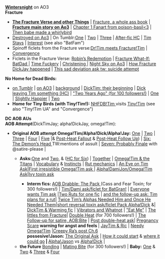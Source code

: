 <p><p><b><a href="https://archiveofourown.org/users/wintersnight/pseuds/wintersnight">Wintersnight</a></b> on AO3 <br>
<b>Fracture</b>
<ul><li><a href="https://archiveofourown.org/series/1465870"><b>The Fracture Verse and other Things</b></a> | <a href="https://iphoenixrising.tumblr.com/post/187109852972/babe-downloaded-fracture-as-a-pdf-and-got"> Fracture, a whole ass book</a> | <a href="https://archiveofourown.org/works/5156417"><b>Fracture main story on Ao3</b></a> | <a href="https://poison-basil.tumblr.com/post/164615600140/iphoenixrising-fractured-tim-d-thanks-for">Chapter 1 Fanart from poison-basil<3</a> | <a href="https://poison-basil.tumblr.com/post/165086934095/via-whirlybird-by-kerryharnett-3d-scene-red">Then babe made a whirlybird</a>
<li><a href="https://archiveofourown.org/works/20382547/chapters/48342265">Destroyed on Ao3</a> | On Tumblr:<a href="http://iphoenixrising.tumblr.com/post/138448102402/from-the-fractured-verse-destroyed">One</a> | <a href="http://iphoenixrising.tumblr.com/post/139459037542/from-the-fractured-verse-destroyed-part-ii">Two</a> | <a href="http://iphoenixrising.tumblr.com/post/139459037542/from-the-fractured-verse-destroyed-part-ii">Three</a> | <a href="https://iphoenixrising.tumblr.com/post/173400807197/oh-god-i-just-reread-destroyed-for-like-the">After-fic HC</a> | <a href="https://iphoenixrising.tumblr.com/post/173850761867/tbh-in-the-far-future-if-u-ever-write-a-destroyed">Tim Stays</a> | <a href="https://iphoenixrising.tumblr.com/post/175489614822/hiya-babe-i-love-your-writing-and-i-have-a-quick">Interest</a> (see also "BatFam") </li>
<li>Spinoff ficlets from the Fracture verse:<a href="https://archiveofourown.org/works/20410015">Dr!Tim meets Fracture!Tim</a> | <a href="https://archiveofourown.org/works/20410072">Convergence</a></li>
<li>Ficlets in the Fracture Verse: <a href="https://archiveofourown.org/works/20410138">Robin’s Redemption</a> | <a href="https://archiveofourown.org/works/20472185">Fracture What-If: BatDad </a> | <a href="https://archiveofourown.org/works/20410231">Time Fuckery</a> | <a href="https://archiveofourown.org/works/20472323">Christening </a> | <a href="https://archiveofourown.org/works/20409472">Night Sky on Ao3</a> | <a href="https://iphoenixrising.tumblr.com/post/628489615725215744/babe-first-off-i-hope-youre-doing-well-and">How Fracture DickJay happened</a> | <a href="https://iphoenixrising.tumblr.com/post/617152892890202112/i-had-dream-about-dick-and-jay-travel-time-to-the">This sad deviation ask tw: suicide attempt</a></li>
</ul>
<b>No Home for Dead Birds: </b><ul><li><a href="https://iphoenixrising.tumblr.com/tagged/no%20home%20for%20dead%20birds">on Tumblr</a> | <a href="https://archiveofourown.org/works/9618515">on AO3</a> | <a href="https://iphoenixrising.tumblr.com/post/148614030032/no-home-for-dead-birds-just-killed-me-its-so">background</a> | <a href="https://iphoenixrising.tumblr.com/post/152338802422/hey-brilliant-writer-as-always-you-leave-me">DickTim: their beginning</a> | <a href="https://iphoenixrising.tumblr.com/post/168847242307/i-was-re-reading-nhfdb-again-and-when-i-got-to">Dick leaving Tim something (HC)</a> | <a href="https://iphoenixrising.tumblr.com/post/149399442947/ficlets-for-over-100-followers">"Two Years Ago" (for 100 followers!)</a> | <a href="https://iphoenixrising.tumblr.com/post/145667194272/no-home-for-dead-birds">One</a> |
<a href="https://iphoenixrising.tumblr.com/post/145973386097/please-give-us-a-slightly-happier-one-shot-because">Slightly Happier</a> |
<a href="http://iphoenixrising.tumblr.com/post/145710243087/no-home-for-dead-birds-cont">Two</a> </li>
<li><b>Home for Tiny Birds (with Tiny!Tim!):</b> <a href="https://iphoenixrising.tumblr.com/post/178712882492/thinking-about-the-idea-with-no-home-for-dead#">NHFDB!Tim </a> visits
<a href="https://iphoenixrising.tumblr.com/post/178433930912/hey-i-have-been-rereading-a-bunch-of-your-stories">Tiny!Tim</a> (see also "Tiny!Tim UA" and "Convergence")</li></ul>
<b>DC AOB AUs</b><br><b>AOB Attempt</b>(DickTimJay; alpha!DickJay, omega!Tim):</p>
<ul><li><b>Original AOB attempt Omega!Tim/Alpha!Dick/Alpha!Jay:</b>
<a href="http://iphoenixrising.tumblr.com/post/153116214782/its-a-bit-weird-to-ask-this-here-since-i-love">One</a> |
<a href="https://iphoenixrising.tumblr.com/post/153158020017/batfam-aob-attempt-ii">Two</a> |
<a href="https://iphoenixrising.tumblr.com/post/153410038232/batfam-aob-attempt-iii">Three</a> |
<a href="https://iphoenixrising.tumblr.com/post/158212623927/batfam-aob-attempt-4">Four</a> |
<a href="https://iphoenixrising.tumblr.com/post/162887712072/batfam-aob-attempt-part-5">Five</a> |&amp;
<a href="https://iphoenixrising.tumblr.com/post/161451004452/jaytimdick-abo-anon-here-wondering-if-youll-do-a">Post-Heat Fallout</a> &amp;
<a href="https://iphoenixrising.tumblr.com/post/171815219312/omegatim-short-the-talk">Post-Heat Follow Up</a>) |
<a href="https://iphoenixrising.tumblr.com/post/163927315172/batfam-aob-attempt-6-the-demons-head">Six: The Demon’s Head <b></b></a>TW:mentions of assult |
<a href="https://iphoenixrising.tumblr.com/post/163549473837/batfam-aob-attempt-probable-finale">Seven: Probably Finale</a> with @satire-please |</li>
<ul><li><b>Asks:</b><a href="https://iphoenixrising.tumblr.com/post/162888417422/huh-tim-is-going-to-metaphorically-murder-them">One</a> and
<a href="https://iphoenixrising.tumblr.com/post/163310401337/its-apolloinred-im-not-at-my-computer-and-i-just">Two</a>, &amp;
(<a href="https://iphoenixrising.tumblr.com/post/163428369922/followup-to-the-ask-from-apolloinred-i-could">HC for Six</a>) |
<a href="https://iphoenixrising.tumblr.com/post/180743719122/so-obvsly-dick-and-jason-were-together-before-tim">Together</a> |
<a href="https://iphoenixrising.tumblr.com/post/169873358477/if-omega-tim-was-keeping-on-suppressants-and">Omega!Tim &amp; the Titans</a> | <a href="https://iphoenixrising.tumblr.com/post/181743683497/what-is-a-knot">Vocabulary</a> &amp;
<a href="https://iphoenixrising.tumblr.com/post/177644025592/yknow-id-love-to-see-more-abo-bits-where-you-go#">Instincts</a> | <a href="https://iphoenixrising.tumblr.com/post/164956029587/in-aboverse-what-is-your-headcanon-of-how-ruts">Rut mechanics</a> |
<a href="https://iphoenixrising.tumblr.com/post/181743610172/jason-and-dick-leaving-for-a-mission-who-watches">An Eye on Tim Ask</a>|<a href="https://iphoenixrising.tumblr.com/post/183585244622/your-aob-au-really-makes-me-want-to-write-an-omega">First irresistible Omega!Tim ask </a> |
<a href="https://iphoenixrising.tumblr.com/post/181634123867/ugh-just-imagine-jon-kent-crushing-on-tim">Alpha!DamiJon/Omega!Tim Ask</a>|<a href="https://iphoenixrising.tumblr.com/post/179810341752/for-the-abo-verse-i-was-wondering-what-would">Ivy toxin ask</a></li></p>
<ul><li><b>Interm fics: </b>
<a href="https://iphoenixrising.tumblr.com/post/164621872207/for-300-followers">AOB Drabble: The Pack </a> (Cass and Fear Toxin; for 300 followers!) |
<a href="https://iphoenixrising.tumblr.com/post/182491665907/please-allow-me-to-say-thank-you-for-all-of-your">Tim/Dami ask/ficlet for BatGran!</a> |
<a href="https://iphoenixrising.tumblr.com/post/182230300862/we-know-everyone-wants-omega-timmy-but-before">Everyone wants Tim ask</a> |<a href="https://iphoenixrising.tumblr.com/post/164997002807/oh-man-poor-tim-if-dick-and-jason-have-a-rut-at">Two Ruts for one fic</a> | <a href="https://iphoenixrising.tumblr.com/post/177643538822/would-you-ever-write-an-extension-to-the-aob">and the follow-up ask: Tim plans for a rut</a>|
<a href="https://iphoenixrising.tumblr.com/post/175291525922/aob-ask-two-times-tims-alphas-needed-him-and-the">Twice Tim’s Alphas Needed Him and Once He Needed Them</a>|<a href="https://iphoenixrising.tumblr.com/post/169872907887/imagine-your-aob-verse-where-a-villain-creates-a">short reversal toxin ask/ficlet Pack Alpha!Dick</a> &amp;|
<a href="https://iphoenixrising.tumblr.com/post/176895568372/would-you-ever-consider-writing-something-with">DickTim &amp; Warming fic</a> |
<a href="https://iphoenixrising.tumblr.com/post/173849302977/i-love-your-omegatim-series-and-fracture">Vibrators and Whatnot</a> |
<a href="https://iphoenixrising.tumblr.com/post/174071554782/little-prompt-for-your-dr-tim-or-abo-au-if">"Eat Me"</a> | <a href="https://iphoenixrising.tumblr.com/post/615615378250448896/since-the-abo-verse-is-also-set-in-fracture">The littles from Fracture</a>|
<a href="https://iphoenixrising.tumblr.com/post/183687551292/for-700-followers">Double Heat</a> (for 700 followers!) | <a href="https://iphoenixrising.tumblr.com/post/188530210262/for-900-followers-aob-bite">The Follow-up for satire, AOB:Bite</a> | <a href=”https://iphoenixrising.tumblr.com/post/615611641728532480/hi-i-read-your-double-heat-this-is-kinda-like”> Post double-heat ask</a>|
<a href="https://iphoenixrising.tumblr.com/post/169872499087/i-had-a-pregnancy-scare-recently-and-im-still">Pregnancy Scare</a><b> warning for angst and feels </b> | <a href="https://iphoenixrising.tumblr.com/post/181297678872/dont-know-if-anyone-has-asked-this-yet-but-in">JayTim &amp; Ric</a> | <a href="https://iphoenixrising.tumblr.com/post/189932446697/hey-babe-love-your-work-after-reading-your">Needy Omega!Tim</a> |<a href="https://iphoenixrising.tumblr.com/post/615617980123021312/since-ras-can-be-extremely-creepy-to-tim-in-most">Creepy Ra’s post Ch.6</a>
<br><b>possesive!Jason:</b> <a href="https://iphoenixrising.tumblr.com/post/180470287027/can-you-do-a-fan-fiction-where-alpha-jason-gets">The Original Ask</a> | <a href="https://iphoenixrising.tumblr.com/post/181633780147/i-was-wondering-if-you-were-going-to-continue-with">How it could start</a> &amp;
<a href="https://iphoenixrising.tumblr.com/post/182101639157/fam-i-hope-one-day-you-write-that-ensuing-fight">where it could go</a><b> | </b>
<a href="https://iphoenixrising.tumblr.com/post/180742268507/uuuuhhh-babeeeeee-u-got-me-hooked-on-that">Alpha!Jason</a> vs
<a href="https://iphoenixrising.tumblr.com/post/171784905427/o-h-m-a-n-oaky-so-this-isnt-a-prompt-or-anything">Alpha!Dick</a> | <br></li>
</ul>
<li><b>the Future</b>
<a href="https://iphoenixrising.tumblr.com/post/165103779537/how-do-you-see-tim-dick-and-jay-bonding-once">Bonding</a> |
<a href="https://iphoenixrising.tumblr.com/post/164621872207/for-300-followers">Mating Bite</a> (for 300 followers!) |
<b>Baby:</b> <a href="https://iphoenixrising.tumblr.com/post/178432482152/so-i-have-a-question-about-the-abo-universe">One</a> &amp;
<a href="https://iphoenixrising.tumblr.com/post/182492327682/anywho-can-you-do-one-where-dick-and-jason-argue">Two</a> &amp;
<a href="https://iphoenixrising.tumblr.com/post/182586329707/why-you-gotta-do-us-dirty-with-that-child-raising">Three</a> &amp;
<a href="https://iphoenixrising.tumblr.com/post/182155706962/when-tim-gets-older-whose-child-do-you-think">Four</a> </li>
